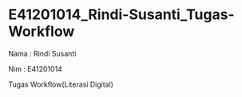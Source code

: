# E41201014_Rindi-Susanti_Tugas-Workflow
Nama : Rindi Susanti

Nim : E41201014

Tugas Workflow(Literasi Digital)
